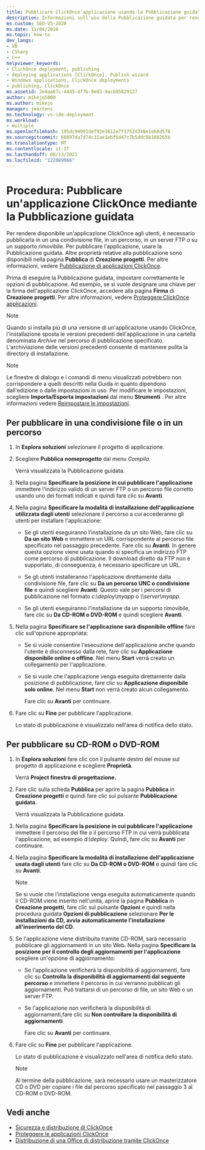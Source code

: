 ```yaml
---
title: Pubblicare ClickOnce'applicazione usando la Pubblicazione guidata
description: Informazioni sull'uso della Pubblicazione guidata per rendere l'applicazione ClickOnce disponibile agli utenti, incluse le proprietà di pubblicazione da usare.
ms.custom: SEO-VS-2020
ms.date: 11/04/2016
ms.topic: how-to
dev_langs:
- VB
- CSharp
- C++
helpviewer_keywords:
- ClickOnce deployment, publishing
- deploying applications [ClickOnce], Publish wizard
- Windows applications, ClickOnce deployments
- publishing, ClickOnce
ms.assetid: 2e4aa67c-4445-4f7b-9e03-9acb95829127
author: mikejo5000
ms.author: mikejo
manager: jmartens
ms.technology: vs-ide-deployment
ms.workload:
- multiple
ms.openlocfilehash: 195dc94991def92e1612e7f1752d348e1eb8d578
ms.sourcegitcommit: 68897da7d74c31ae1ebf5d47c7b5ddc9b108265b
ms.translationtype: MT
ms.contentlocale: it-IT
ms.lasthandoff: 08/13/2021
ms.locfileid: "122089966"
---
```

# <a name="how-to-publish-a-clickonce-application-using-the-publish-wizard"></a>Procedura: Pubblicare un'applicazione ClickOnce mediante la Pubblicazione guidata
Per rendere disponibile un'applicazione ClickOnce agli utenti, è necessario pubblicarla in un una condivisione file, in un percorso, in un server FTP o su un supporto rimovibile. Per pubblicare l'applicazione, usare la Pubblicazione guidata. Altre proprietà relative alla pubblicazione sono disponibili nella pagina **Pubblica** di **Creazione progetti**. Per altre informazioni, vedere [Pubblicazione di applicazioni ClickOnce](../deployment/publishing-clickonce-applications.md).

Prima di eseguire la Pubblicazione guidata, impostare correttamente le opzioni di pubblicazione. Ad esempio, se si vuole designare una chiave per la firma dell'applicazione ClickOnce, accedere alla pagina **Firma** di **Creazione progetti**. Per altre informazioni, vedere [Proteggere ClickOnce applicazioni](../deployment/securing-clickonce-applications.md).

> [!NOTE]
> Quando si installa più di una versione di un'applicazione usando ClickOnce, l'installazione sposta le versioni precedenti dell'applicazione in una cartella denominata *Archive* nel percorso di pubblicazione specificato. L'archiviazione delle versioni precedenti consente di mantenere pulita la directory di installazione.

> [!NOTE]
> Le finestre di dialogo e i comandi di menu visualizzati potrebbero non corrispondere a quelli descritti nella Guida in quanto dipendono dall'edizione o dalle impostazioni in uso. Per modificare le impostazioni, scegliere **Importa/Esporta impostazioni** dal menu **Strumenti** . Per altre informazioni vedere [Reimpostare le impostazioni](../ide/environment-settings.md#reset-settings).

## <a name="to-publish-to-a-file-share-or-path"></a>Per pubblicare in una condivisione file o in un percorso

1. In **Esplora soluzioni** selezionare il progetto di applicazione.

2. Scegliere **Pubblica** **nomeprogetto** dal menu *Compila*.

    Verrà visualizzata la Pubblicazione guidata.

3. Nella pagina **Specificare la posizione in cui pubblicare l'applicazione** immettere l'indirizzo valido di un server FTP o un percorso file corretto usando uno dei formati indicati e quindi fare clic su **Avanti**.

4. Nella pagina **Specificare la modalità di installazione dell'applicazione utilizzata dagli utenti** selezionare il percorso a cui accederanno gli utenti per installare l'applicazione:

   - Se gli utenti eseguiranno l'installazione da un sito Web, fare clic su **Da un sito Web** e immettere un URL corrispondente al percorso file specificato nel passaggio precedente. Fare clic su **Avanti**. In genere questa opzione viene usata quando si specifica un indirizzo FTP come percorso di pubblicazione. Il download diretto da FTP non è supportato, di conseguenza, è necessario specificare un URL.

   - Se gli utenti installeranno l'applicazione direttamente dalla condivisione file, fare clic su **Da un percorso UNC o condivisione file** e quindi scegliere **Avanti**. Questo vale per i percorsi di pubblicazione nel formato *c:\deploy\myapp* o *\\\server\myapp*.

   - Se gli utenti eseguiranno l'installazione da un supporto rimovibile, fare clic su **Da CD-ROM o DVD-ROM** e quindi scegliere **Avanti**.

5. Nella pagina **Specificare se l'applicazione sarà disponibile offline** fare clic sull'opzione appropriata:

   - Se si vuole consentire l'esecuzione dell'applicazione anche quando l'utente è disconnesso dalla rete, fare clic su **Applicazione disponibile online o offline**. Nel menu **Start** verrà creato un collegamento per l'applicazione.

   - Se si vuole che l'applicazione venga eseguita direttamente dalla posizione di pubblicazione, fare clic su **Applicazione disponibile solo online**. Nel menu **Start** non verrà creato alcun collegamento.

     Fare clic su **Avanti** per continuare.

6. Fare clic su **Fine** per pubblicare l'applicazione.

    Lo stato di pubblicazione è visualizzato nell'area di notifica dello stato.

## <a name="to-publish-to-a-cd-rom-or-dvd-rom"></a>Per pubblicare su CD-ROM o DVD-ROM

1. In **Esplora soluzioni** fare clic con il pulsante destro del mouse sul progetto di applicazione e scegliere **Proprietà**.

    Verrà **Project finestra di progettazione.**

2. Fare clic sulla scheda **Pubblica** per aprire la pagina **Pubblica** in **Creazione progetti** e quindi fare clic sul pulsante **Pubblicazione guidata**.

    Verrà visualizzata la Pubblicazione guidata.

3. Nella pagina **Specificare la posizione in cui pubblicare l'applicazione** immettere il percorso del file o il percorso FTP in cui verrà pubblicata l'applicazione, ad esempio *d:\deploy*. Quindi, fare clic su **Avanti** per continuare.

4. Nella pagina **Specificare la modalità di installazione dell'applicazione usata dagli utenti** fare clic su **Da CD-ROM o DVD-ROM** e quindi fare clic su **Avanti**.

   > [!NOTE]
   > Se si vuole che l'installazione venga eseguita automaticamente quando il CD-ROM viene inserito nell'unità, aprire la pagina **Pubblica** in **Creazione progetti**, fare clic sul pulsante **Opzioni** e quindi nella procedura guidata **Opzioni di pubblicazione** selezionare **Per le installazioni da CD, avvia automaticamente l'installazione all'inserimento del CD**.

5. Se l'applicazione viene distribuita tramite CD-ROM, sarà necessario pubblicare gli aggiornamenti in un sito Web. Nella pagina **Specificare la posizione per il controllo degli aggiornamenti per l'applicazione** scegliere un'opzione di aggiornamento:

   - Se l'applicazione verificherà la disponibilità di aggiornamenti, fare clic su **Controlla la disponibilità di aggiornamenti dal seguente percorso** e immettere il percorso in cui verranno pubblicati gli aggiornamenti. Può trattarsi di un percorso di file, un sito Web o un server FTP.

   - Se l'applicazione non verificherà la disponibilità di aggiornamenti,fare clic su **Non controllare la disponibilità di aggiornamenti**.

     Fare clic su **Avanti** per continuare.

6. Fare clic su **Fine** per pubblicare l'applicazione.

    Lo stato di pubblicazione è visualizzato nell'area di notifica dello stato.

   > [!NOTE]
   > Al termine della pubblicazione, sarà necessario usare un masterizzatore CD o DVD per copiare i file dal percorso specificato nel passaggio 3 al CD-ROM o DVD-ROM.

## <a name="see-also"></a>Vedi anche

- [Sicurezza e distribuzione di ClickOnce](../deployment/clickonce-security-and-deployment.md)
- [Proteggere le applicazioni ClickOnce](../deployment/securing-clickonce-applications.md)
- [Distribuzione di una Office di distribuzione tramite ClickOnce](../vsto/deploying-an-office-solution-by-using-clickonce.md)